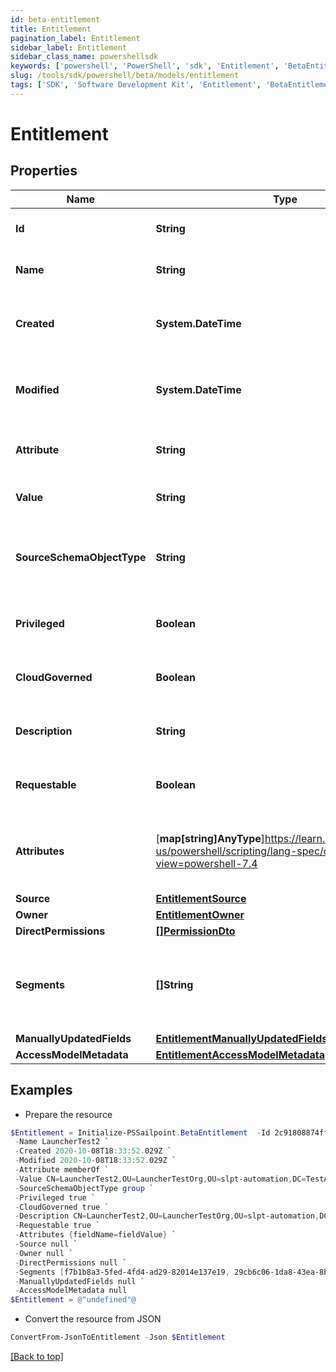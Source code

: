 ```yaml
---
id: beta-entitlement
title: Entitlement
pagination_label: Entitlement
sidebar_label: Entitlement
sidebar_class_name: powershellsdk
keywords: ['powershell', 'PowerShell', 'sdk', 'Entitlement', 'BetaEntitlement'] 
slug: /tools/sdk/powershell/beta/models/entitlement
tags: ['SDK', 'Software Development Kit', 'Entitlement', 'BetaEntitlement']
---
```



# Entitlement

## Properties

Name | Type | Description | Notes
------------ | ------------- | ------------- | -------------
**Id** | **String** | The entitlement id | [optional] 
**Name** | **String** | The entitlement name | [optional] 
**Created** | **System.DateTime** | Time when the entitlement was created | [optional] 
**Modified** | **System.DateTime** | Time when the entitlement was last modified | [optional] 
**Attribute** | **String** | The entitlement attribute name | [optional] 
**Value** | **String** | The value of the entitlement | [optional] 
**SourceSchemaObjectType** | **String** | The object type of the entitlement from the source schema | [optional] 
**Privileged** | **Boolean** | True if the entitlement is privileged | [optional] [default to $false]
**CloudGoverned** | **Boolean** | True if the entitlement is cloud governed | [optional] [default to $false]
**Description** | **String** | The description of the entitlement | [optional] 
**Requestable** | **Boolean** | True if the entitlement is requestable | [optional] [default to $false]
**Attributes** | [**map[string]AnyType**]https://learn.microsoft.com/en-us/powershell/scripting/lang-spec/chapter-04?view=powershell-7.4 | A map of free-form key-value pairs from the source system | [optional] 
**Source** | [**EntitlementSource**](entitlement-source) |  | [optional] 
**Owner** | [**EntitlementOwner**](entitlement-owner) |  | [optional] 
**DirectPermissions** | [**[]PermissionDto**](permission-dto) |  | [optional] 
**Segments** | **[]String** | List of IDs of segments, if any, to which this Entitlement is assigned. | [optional] 
**ManuallyUpdatedFields** | [**EntitlementManuallyUpdatedFields**](entitlement-manually-updated-fields) |  | [optional] 
**AccessModelMetadata** | [**EntitlementAccessModelMetadata**](entitlement-access-model-metadata) |  | [optional] 

## Examples

- Prepare the resource
```powershell
$Entitlement = Initialize-PSSailpoint.BetaEntitlement  -Id 2c91808874ff91550175097daaec161c `
 -Name LauncherTest2 `
 -Created 2020-10-08T18:33:52.029Z `
 -Modified 2020-10-08T18:33:52.029Z `
 -Attribute memberOf `
 -Value CN=LauncherTest2,OU=LauncherTestOrg,OU=slpt-automation,DC=TestAutomationAD,DC=local `
 -SourceSchemaObjectType group `
 -Privileged true `
 -CloudGoverned true `
 -Description CN=LauncherTest2,OU=LauncherTestOrg,OU=slpt-automation,DC=TestAutomationAD,DC=local `
 -Requestable true `
 -Attributes {fieldName=fieldValue} `
 -Source null `
 -Owner null `
 -DirectPermissions null `
 -Segments [f7b1b8a3-5fed-4fd4-ad29-82014e137e19, 29cb6c06-1da8-43ea-8be4-b3125f248f2a] `
 -ManuallyUpdatedFields null `
 -AccessModelMetadata null
$Entitlement = @"undefined"@
```

- Convert the resource from JSON
```powershell
ConvertFrom-JsonToEntitlement -Json $Entitlement
```


[[Back to top]](#) 

